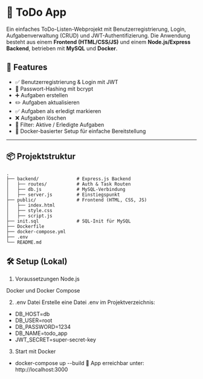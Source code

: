 # 📝 ToDo App

Ein einfaches ToDo-Listen-Webprojekt mit Benutzerregistrierung, Login, Aufgabenverwaltung (CRUD) und JWT-Authentifizierung.
Die Anwendung besteht aus einem **Frontend (HTML/CSS/JS)** und einem **Node.js/Express Backend**, betrieben mit **MySQL** und **Docker**.

## 🚀 Features

- ✅ Benutzerregistrierung & Login mit JWT
- 🔐 Passwort-Hashing mit bcrypt
- ➕ Aufgaben erstellen
- ✏️ Aufgaben aktualisieren
- ✅ Aufgaben als erledigt markieren
- ❌ Aufgaben löschen
- 📂 Filter: Aktive / Erledigte Aufgaben
- 🐳 Docker-basierter Setup für einfache Bereitstellung

---

## 📦 Projektstruktur

```plaintext
.
├── backend/              # Express.js Backend
│   ├── routes/           # Auth & Task Routen
│   ├── db.js             # MySQL-Verbindung
│   ├── server.js         # Einstiegspunkt
├── public/               # Frontend (HTML, CSS, JS)
│   ├── index.html
│   ├── style.css
│   ├── script.js
├── init.sql              # SQL-Init für MySQL
├── Dockerfile
├── docker-compose.yml
├── .env
└── README.md
```

## 🛠️ Setup (Lokal)
1. Voraussetzungen
Node.js

Docker und Docker Compose

2. .env Datei
Erstelle eine Datei .env im Projektverzeichnis:
- DB_HOST=db
- DB_USER=root
- DB_PASSWORD=1234
- DB_NAME=todo_app
- JWT_SECRET=super-secret-key
3. Start mit Docker
- docker-compose up --build
🔗 App erreichbar unter: http://localhost:3000

